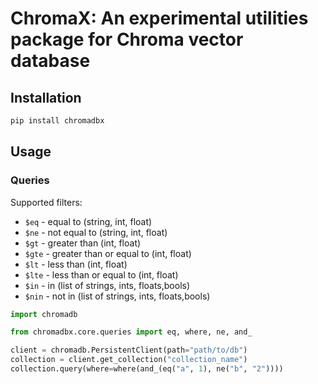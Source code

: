 # ChromaX: An experimental utilities package for Chroma vector database

## Installation

```bash
pip install chromadbx
```

## Usage

### Queries

Supported filters:

- `$eq` - equal to (string, int, float)
- `$ne` - not equal to (string, int, float)
- `$gt` - greater than (int, float)
- `$gte` - greater than or equal to (int, float)
- `$lt` - less than (int, float)
- `$lte` - less than or equal to (int, float)
- `$in` - in (list of strings, ints, floats,bools)
- `$nin` - not in (list of strings, ints, floats,bools)

```python
import chromadb

from chromadbx.core.queries import eq, where, ne, and_

client = chromadb.PersistentClient(path="path/to/db")
collection = client.get_collection("collection_name")
collection.query(where=where(and_(eq("a", 1), ne("b", "2"))))
```
